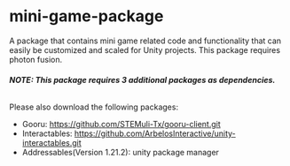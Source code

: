 # mini-game-package
A package that contains mini game related code and functionality that can easily be customized and scaled for Unity projects. This package requires photon fusion.

###### **NOTE: This package requires 3 additional packages as dependencies.**

Please also download the following packages:
- Gooru: https://github.com/STEMuli-Tx/gooru-client.git
- Interactables: https://github.com/ArbelosInteractive/unity-interactables.git
- Addressables(Version 1.21.2): unity package manager